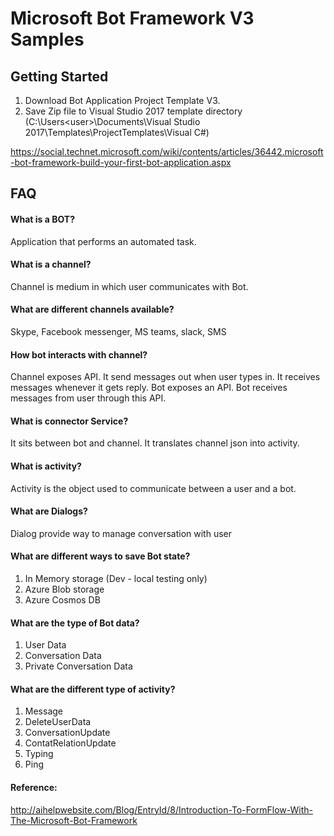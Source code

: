 # Microsoft Bot Framework V3 Samples

## Getting Started
1. Download Bot Application Project Template V3.
2. Save Zip file to Visual Studio 2017 template directory (C:\Users\<user>\Documents\Visual Studio 2017\Templates\ProjectTemplates\Visual C#\)

https://social.technet.microsoft.com/wiki/contents/articles/36442.microsoft-bot-framework-build-your-first-bot-application.aspx

## FAQ
#### What is a BOT?
Application that performs an automated task.

#### What is a channel?
Channel is medium in which user communicates with Bot.

#### What are different channels available?
Skype, Facebook messenger, MS teams, slack, SMS

#### How bot interacts with channel?
Channel exposes API. 
It send messages out when user types in. 
It receives messages whenever it gets reply.
Bot exposes an API.
Bot receives messages from user through this API.

#### What is connector Service?
It sits between bot and channel. It translates channel json into activity.

#### What is activity?
Activity is the object used to communicate between a user and a bot.

#### What are Dialogs?
Dialog provide way to manage conversation with user

#### What are different ways to save Bot state?
1. In Memory storage (Dev - local testing only)
2. Azure Blob storage
3. Azure Cosmos DB

#### What are the type of Bot data?
1. User Data
2. Conversation Data
3. Private Conversation Data

#### What are the different type of activity?
1. Message
2. DeleteUserData
3. ConversationUpdate
4. ContatRelationUpdate
5. Typing
6. Ping

#### Reference:
http://aihelpwebsite.com/Blog/EntryId/8/Introduction-To-FormFlow-With-The-Microsoft-Bot-Framework

